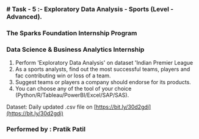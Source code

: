 ### # Task - 5 :- Exploratory Data Analysis - Sports (Level - Advanced).
### The Sparks Foundation Internship Program
### Data Science & Business Analytics Internship

1. Perform 'Exploratory Data Analysis' on dataset 'Indian Premier League
2. As a sports analysts, find out the most successful teams, players and fac contributing win or loss of a team.
3. Suggest teams or players a company should endorse for its products. 
4. You can choose any of the tool of your choice (Python/R/Tableau/PowerBI/Excel/SAP/SAS).

Dataset: Daily updated .csv file on [https://bit.ly/30d2gdi](https://bit.ly/30d2gdi)

### Performed by : Pratik Patil
